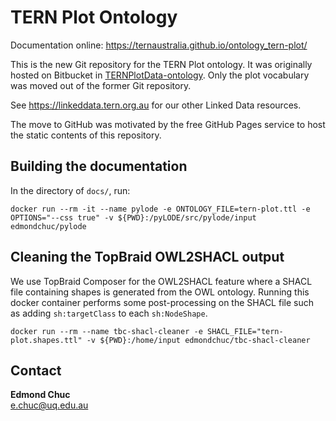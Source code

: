 # TERN Plot Ontology

Documentation online: https://ternaustralia.github.io/ontology_tern-plot/

This is the new Git repository for the TERN Plot ontology. It was originally hosted on Bitbucket in [TERNPlotData-ontology](https://bitbucket.org/terndatateam/ternplotdata-ontology/src/master/). Only the plot vocabulary was moved out of the former Git repository. 

See https://linkeddata.tern.org.au for our other Linked Data resources. 

The move to GitHub was motivated by the free GitHub Pages service to host the static contents of this repository. 

## Building the documentation
In the directory of `docs/`, run:

```
docker run --rm -it --name pylode -e ONTOLOGY_FILE=tern-plot.ttl -e OPTIONS="--css true" -v ${PWD}:/pyLODE/src/pylode/input edmondchuc/pylode
```

## Cleaning the TopBraid OWL2SHACL output

We use TopBraid Composer for the OWL2SHACL feature where a SHACL file containing shapes is generated from the OWL ontology. Running this docker container performs some post-processing on the SHACL file such as adding `sh:targetClass` to each `sh:NodeShape`. 

```
docker run --rm --name tbc-shacl-cleaner -e SHACL_FILE="tern-plot.shapes.ttl" -v ${PWD}:/home/input edmondchuc/tbc-shacl-cleaner
```

## Contact

**Edmond Chuc**  
e.chuc@uq.edu.au  